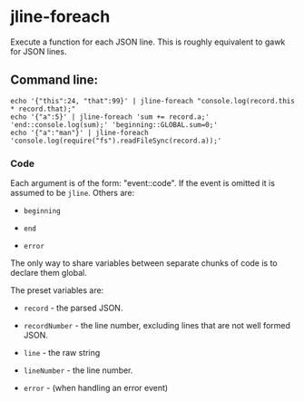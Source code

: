 jline-foreach
=============

Execute a function for each JSON line.  This is roughly equivalent to gawk for JSON lines.

## Command line:

    echo '{"this":24, "that":99}' | jline-foreach "console.log(record.this * record.that);"
    echo '{"a":5}' | jline-foreach 'sum += record.a;' 'end::console.log(sum);' 'beginning::GLOBAL.sum=0;'
    echo '{"a":"man"}' | jline-foreach 'console.log(require("fs").readFileSync(record.a));'

### Code

Each argument is of the form: "event::code".  If the event is omitted it is assumed to be `jline`.  Others are:

* `beginning`

* `end`

* `error`

The only way to share variables between separate chunks of code is to declare them global.


The preset variables are:

* `record` - the parsed JSON.

* `recordNumber` - the line number, excluding lines that are not well formed JSON.

* `line` - the raw string

* `lineNumber` - the line number.

* `error` - (when handling an error event)

